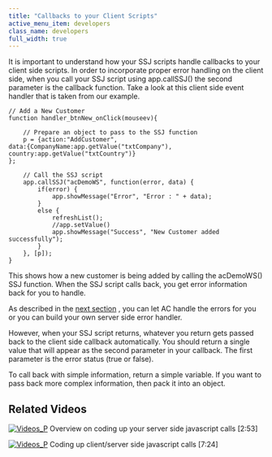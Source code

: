 ```yaml
---
title: "Callbacks to your Client Scripts"
active_menu_item: developers
class_name: developers
full_width: true
---
```



It is important to understand how your SSJ scripts handle callbacks to your client side scripts. In order to incorporate proper error handling on the client side, when you call your SSJ script using app.callSSJ() the second parameter is the callback function. Take a look at this client side event handler that is taken from our example.

    // Add a New Customer
    function handler_btnNew_onClick(mouseev){
        
        // Prepare an object to pass to the SSJ function
        p = {action:"AddCustomer", 
    data:{CompanyName:app.getValue("txtCompany"), 
    country:app.getValue("txtCountry")}
    };
     
        // Call the SSJ script
        app.callSSJ("acDemoWS", function(error, data) {
            if(error) {
                app.showMessage("Error", "Error : " + data);    
            }
            else {
                refreshList();
                //app.setValue()
                app.showMessage("Success", "New Customer added successfully");
            }
        }, [p]);    
    }
   

This shows how a new customer is being added by calling the acDemoWS() SSJ function. When the SSJ script calls back, you get error information back for you to handle.

As described in the [next section](/developers/documentation/product-guide/data-storage/server-side-data-storage/error-handling) , you can let AC handle the errors for you or you can build your own server side error handler.

However, when your SSJ script returns, whatever you return gets passed back to the client side callback automatically. You should return a single value that will appear as the second parameter in your callback. The first parameter is the error status (true or false).

To call back with simple information, return a simple variable. If you want to pass back more complex information, then pack it into an object.

## Related Videos

[![Videos\_P](/img/docs/videos_p.png)](http://www.youtube.com/v/88rEQc8Itvk?autoplay=1&hd=1&fs=1&showsearch=0&rel=0&) Overview on coding up your server side javascript calls [2:53]

[![Videos\_P](/img/docs/videos_p.png)](http://www.youtube.com/v/qY9M8bP9b70?autoplay=1&hd=1&fs=1&showsearch=0&rel=0&) Coding up client/server side javascript calls [7:24]

